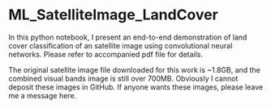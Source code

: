 # ML_SatelliteImage_LandCover
In this python notebook, I present an end-to-end demonstration of land cover classification of an satellite image using convolutional neural networks. Please refer to accompanied pdf file for details.

The original satellite image file downloaded for this work is ~1.8GB, and the combined visual bands image is still over 700MB. Obviously I cannot deposit these images in GitHub. If anyone wants these images, please leave me a message here. 

